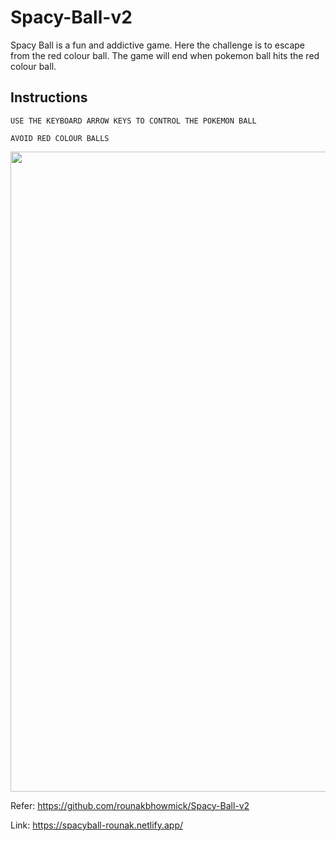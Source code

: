 # Spacy-Ball-v2
Spacy Ball is a  fun and addictive game. Here the challenge is to escape from the red colour ball. The game will end when pokemon ball hits the red colour ball.

## Instructions
```
USE THE KEYBOARD ARROW KEYS TO CONTROL THE POKEMON BALL

AVOID RED COLOUR BALLS
```

  <img src="https://github.com/rounakbhowmick/Spacy-Ball-v2/blob/master/Layout%201.png" width="1024px">


Refer: https://github.com/rounakbhowmick/Spacy-Ball-v2

Link:  https://spacyball-rounak.netlify.app/
